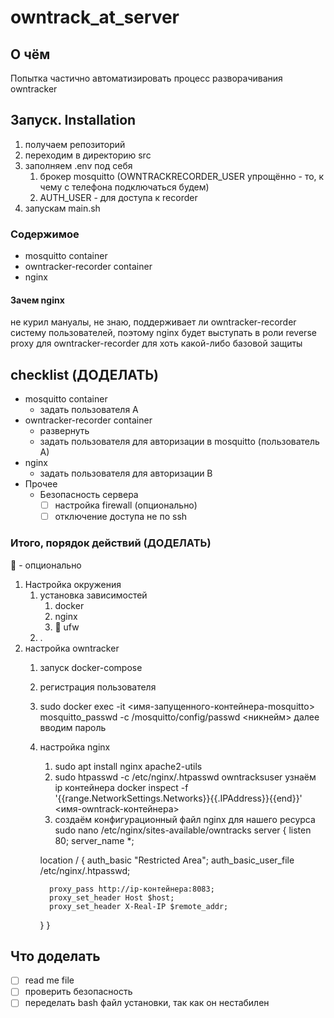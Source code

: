 # owntrack_at_server

## О чём

Попытка частично автоматизировать процесс разворачивания owntracker

## Запуск. Installation

1) получаем репозиторий
2) переходим в директорию src
3) заполняем .env под себя
   1) брокер mosquitto (OWNTRACKRECORDER_USER упрощённо - то, к чему с телефона подключаться будем)
   2) AUTH_USER - для доступа к recorder
4) запускам main.sh

### Содержимое

* mosquitto container
* owntracker-recorder container
* nginx

#### Зачем nginx

не курил мануалы, не знаю, поддерживает ли owntracker-recorder систему пользователей, поэтому nginx будет выступать в роли reverse proxy для owntracker-recorder для хоть какой-либо базовой защиты

## checklist (ДОДЕЛАТЬ)

* mosquitto container
  * задать пользователя A
* owntracker-recorder container
  * развернуть
  * задать пользователя для авторизации в mosquitto (пользователь A)
* nginx
  * задать пользователя для авторизации B
* Прочее
  * Безопасность сервера
    * [ ] настройка firewall (опционально)
    * [ ] отключение доступа не по ssh

### Итого, порядок действий (ДОДЕЛАТЬ)

:white_square_button: - опционально

1) Настройка окружения
   1) установка зависимостей
      1) docker
      2) nginx
      3) :white_square_button: ufw
   2) .
2) настройка owntracker
   1) запуск docker-compose
   2) регистрация пользователя
   3) sudo docker exec -it <имя-запущенного-контейнера-mosquitto> mosquitto_passwd -c /mosquitto/config/passwd <никнейм>
далее вводим пароль
   4) настройка nginx
      1) sudo apt install nginx apache2-utils
      2) sudo htpasswd -c /etc/nginx/.htpasswd owntracksuser
        узнаём ip контейнера
        docker inspect -f '{{range.NetworkSettings.Networks}}{{.IPAddress}}{{end}}' <имя-owntrack-контейнера>
      3) создаём конфигурационный файл nginx для нашего ресурса
    sudo nano /etc/nginx/sites-available/owntracks
    server {
        listen 80;
        server_name *;

        location / {
            auth_basic "Restricted Area";
            auth_basic_user_file /etc/nginx/.htpasswd;

            proxy_pass http://ip-контейнера:8083;
            proxy_set_header Host $host;
            proxy_set_header X-Real-IP $remote_addr;
        }
    }

## Что доделать

* [ ] read me file
* [ ] проверить безопасность
* [ ] переделать bash файл установки, так как он нестабилен
